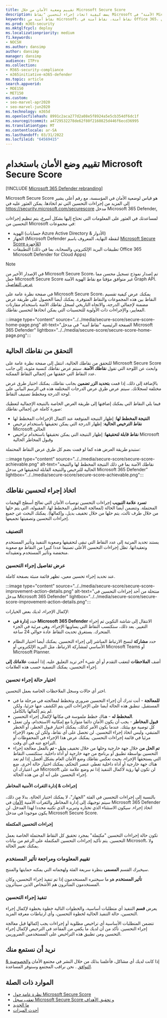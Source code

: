 ```yaml
---
title: تقييم وضعية الأمان من خلال Microsoft Secure Score
description: يصف كيفية اتخاذ إجراء لتحسين "نقاط Microsoft الآمنة" في Microsoft 365 Defender الإلكتروني.
keywords: نقاط آمنة من microsoft، نقاط آمنة، نقاط آمنة في Office 365، نقاط أمان microsoft، Microsoft 365 Defender مدخل، إجراءات التحسين
ms.prod: m365-security
ms.mktglfcycl: deploy
ms.localizationpriority: medium
f1.keywords:
- NOCSH
ms.author: dansimp
author: dansimp
manager: dansimp
audience: ITPro
ms.collection:
- M365-security-compliance
- m365initiative-m365-defender
ms.topic: article
search.appverid:
- MOE150
- MET150
ms.custom:
- seo-marvel-apr2020
- seo-marvel-jun2020
ms.technology: m365d
ms.openlocfilehash: 8991c2aca277d2a08e5f8924a5e5cb354df6dc1f
ms.sourcegitcommit: a4729532278de62f80f2160825d446f6ecd36995
ms.translationtype: MT
ms.contentlocale: ar-SA
ms.lasthandoff: 03/31/2022
ms.locfileid: "64569415"
---
```

# <a name="assess-your-security-posture-with-microsoft-secure-score"></a>تقييم وضع الأمان باستخدام Microsoft Secure Score

[!INCLUDE [Microsoft 365 Defender rebranding](../includes/microsoft-defender.md)]

Microsoft Secure Score هو قياس لوضعية الأمان في المؤسسة، مع رقم أعلى يشير إلى المزيد من إجراءات التحسين التي تم اتخاذها. يمكن العثور عليه في https://security.microsoft.com/securescore مدخل Microsoft 365 Defender[.](microsoft-365-defender.md)

لمساعدتك في العثور على المعلومات التي تحتاج إليها بشكل أسرع، يتم تنظيم إجراءات التحسين من Microsoft في مجموعات:

- الهوية (حسابات Azure Active Directory & الأدوار)
- الجهاز (Microsoft Defender لنقطة النهاية، المعروف باسم [Microsoft Secure Score للأجهزة](/windows/security/threat-protection/microsoft-defender-atp/tvm-microsoft-secure-score-devices))
- التطبيقات (تطبيقات البريد الإلكتروني والسحابة، بما في ذلك Office 365 Microsoft Defender for Cloud Apps)

>[!NOTE]
>في الإصدار الأخير من Microsoft Secure Score، تم إصدار نموذج تسجيل محسن مما جعل Microsoft Secure Score غير متوافق مؤقتا مع نقاط الهوية الآمنة Graph API. [عرض التفاصيل](microsoft-secure-score-whats-new.md)

في صفحة نظرة عامة على Microsoft Secure Score، يمكنك عرض كيفية تقسيم النقاط بين هذه المجموعات والنقاط المتوفرة. يمكنك أيضا الحصول على طريقة عرض مضمنة لإجمالي الدرجة، والاتجاه التاريخي لسجل نقاطك الآمنة باستخدام مقارنات المعايير، والإجراءات ذات الأولوية للتحسينات التي يمكن اتخاذها لتحسين نقاطك.

:::image type="content" source="../../media/secure-score/secure-score-home-page.png" alt-text="الصفحة الرئيسية &quot;نقاط آمنة&quot; في مدخل Microsoft 365 Defender" lightbox="../../media/secure-score/secure-score-home-page.png":::

## <a name="check-your-current-score"></a>التحقق من نقاطك الحالية

للتحقق من نقاطك الحالية، انتقل إلى صفحة نظرة عامة على Microsoft Secure Score وابحث عن اللوحة التي تقول **نقاطك الآمنة**. سيتم عرض نقاطك كنسبة مئوية، إلى جانب عدد النقاط التي حققتها من إجمالي النقاط الممكنة.

بالإضافة إلى ذلك، إذا قمت **بتحديد الزر تضمين** بجانب نقاطك، يمكنك اختيار طرق عرض مختلفة لسجلاتك. سيتم عرض طرق عرض الدرجات المختلفة هذه في الرسم البياني على لوحة الدرجة ومخطط تصنيف النقاط.

فيما يلي النقاط التي يمكنك إضافتها إلى طريقة العرض الخاصة بالنتيجة الإجمالية لتعطيك صورة كاملة عن إجمالي نقاطك:

- **النتيجة المخطط لها**: إظهار النتيجة المتوقعة عند اكتمال الإجراءات المخطط لها
- **نقاط الترخيص الحالية**: إظهار الدرجة التي يمكن تحقيقها باستخدام ترخيص Microsoft الحالي
- **نقاط قابلة لتحقيقها**: إظهار النتيجة التي يمكن تحقيقها باستخدام تراخيص Microsoft وقبول المخاطر الحالية

ستبدو طريقة العرض هذه كما لو قمت بضم كل طرق عرض النقاط المحتملة:

:::image type="content" source="../../media/secure-score/secure-score-achievable.png" alt-text="نقاطك الآمنة بما في ذلك النتيجة المخطط لها والنتيجة الحالية للترخيص والنتيجة القابلة لتحقيقها في مدخل Microsoft 365 Defender" lightbox="../../media/secure-score/secure-score-achievable.png":::

## <a name="take-action-to-improve-your-score"></a>اتخاذ إجراء لتحسين نقاطك

**تسرد علامة التبويب** إجراءات التحسين توصيات الأمان التي تعالج أسطح الهجمات المحتملة. وتتضمن أيضا الحالة (لمعالجة المخاطر، المخطط لها، المقبولة، التي يتم حلها من خلال طرف ثالث، يتم حلها من خلال تخفيف بديل، وإكمالها). يمكنك البحث عن جميع إجراءات التحسين وتصفيتها تجميعها.  

### <a name="ranking"></a>التصنيف

يستند تحديد المرتبة إلى عدد النقاط التي تبقى لتحقيقها وصعوبة التنفيذ وتأثير المستخدم وتعقيداتها. تظل إجراءات التحسين الأعلى تصنيفا عددا كبيرا من النقاط مع صعوبة منخفضة وتأثير المستخدم وتعقيداته.

### <a name="view-improvement-action-details"></a>عرض تفاصيل إجراء التحسين

عند تحديد إجراء تحسين معين، تظهر قائمة منبئة بصفحة كاملة.  

:::image type="content" source="../../media/secure-score/secure-score-improvement-action-details.png" alt-text="منتحلة من أحد إجراءات التحسين في مدخل Microsoft 365 Defender" lightbox="../../media/secure-score/secure-score-improvement-action-details.png":::

لإكمال الإجراء، لديك بعض الخيارات:

- حدد **إدارة في Microsoft 365 Defender** الانتقال إلى شاشة التكوين ثم إجراء التغيير. بعد ذلك، ستكتسب النقاط التي يساويها الإجراء، وهي مرئية في الجزء المتحرك. يستغرق تحديث النقاط عادة حوالي 24 ساعة.

- حدد **مشاركة** لنسخ الارتباط المباشر إلى إجراء التحسين. يمكنك أيضا اختيار النظام الأساسي لمشاركة الارتباط، مثل البريد الإلكتروني أو Microsoft Teams أو Microsoft Planner.

أضف **الملاحظات** لتعقب التقدم أو أي شيء آخر تريد التعليق عليه. إذا أضفت **علاماتك إلى** إجراء التحسين، يمكنك التصفية حسب هذه العلامات.

### <a name="choose-an-improvement-action-status"></a>اختيار حالة إجراء تحسين

اختر أي حالات وسجل الملاحظات الخاصة بعمل التحسين.

- **للمعالجة** - أنت تدرك أن إجراء التحسين ضروري وتخطط لمعالجته في مرحلة ما في المستقبل. تنطبق هذه الحالة أيضا على الإجراءات التي يتم الكشف عنها جزئيا، ولكن لم يتم إكمالها بالكامل.
- **المخطط له** - هناك خطط ملموسة في مكانها لإكمال إجراء التحسين.
- **قبول المخاطر** - يجب أن يكون الأمان دائما متوازنا مع إمكانية الاستخدام، ولن تعمل كل توصية مع بيئتك. عندما يكون الأمر كذلك، يمكنك اختيار قبول الخطر، أو الخطر المتبقي، وليس اتخاذ إجراء التحسين. لن تحصل على أي نقاط، ولكن لن يعود الإجراء مرئيا في قائمة إجراءات التحسين. يمكنك عرض هذا الإجراء في المحفوظات أو التراجع عنه في أي وقت.
- **تم الحل من** خلال جهة خارجية وحلها من خلال تخفيف **بديل - تم** بالفعل معالجة إجراء التحسين بواسطة تطبيق أو برنامج من جهة خارجية أو أداة داخلية. ستكتسب النقاط التي يستحقها الإجراء، بحيث تعكس نقاطك وضع الأمان العام بشكل أفضل. إذا لم تعد هناك جهة خارجية أو أداة داخلية تغطي عنصر التحكم، يمكنك اختيار حالة أخرى. ضع في اعتبارك أن Microsoft لن تكون لها رؤية لاكمال التنفيذ إذا تم وضع علامة على إجراء التحسين على أنه أي من هذه الحالة.

#### <a name="threat--vulnerability-management-improvement-actions"></a>إجراءات & إدارة الثغرات الأمنية المخاطر

بالنسبة إلى إجراءات التحسين في الفئة "الجهاز"، لا يمكنك اختيار الحالة. بدلا من ذلك، سيتم توجيهك إلى إدارة المخاطر والثغرات الأمنية [الأمان](/windows/security/threat-protection/microsoft-defender-atp/tvm-security-recommendation) في Microsoft 365 Defender اتخاذ إجراء. سيكون الاستثناء الذي تختاره وتبريره الذي تكتبه محددا لهذا المدخل. لن يكون موجودا في مدخل Microsoft Secure Score.

#### <a name="completed-improvement-actions"></a>إجراءات التحسين المكتملة

تكون حالة إجراءات التحسين "مكتملة" بمجرد تحقيق كل النقاط المحتملة الخاصة بعمل التحسين. يتم تأكيد إجراءات التحسين المكتملة على الرغم من بيانات Microsoft، ولا يمكنك تغيير الحالة.

### <a name="assess-information-and-review-user-impact"></a>تقييم المعلومات ومراجعة تأثير المستخدم

سيخبرك القسم **المسمى** بنظرة سريعة الفئة ولهجماته التي يمكنه حمايتها والمنتج.

**تأثير المستخدم** هو ما سيختبره المستخدمون إذا تم تنفيذ إجراء التحسين، وكان المستخدمون  المتأثرون هم الأشخاص الذين سيتأثرون.

### <a name="implement-the-improvement-action"></a>تنفيذ إجراء التحسين

يعرض **قسم** التنفيذ أي متطلبات أساسية، والخطوات التالية خطوة بخطوة لإكمال إجراء التحسين، حالة التنفيذ الحالية لخطوة التحسين، وأي ارتباطات معرفة المزيد.

تتضمن المتطلبات الأساسية أي تراخيص مطلوبة أو إجراءات يجب إكمالها قبل معالجة إجراء التحسين. تأكد من أن لديك ما يكفي من المقاعد في الترخيص لإكمال إجراء التحسين ومن تطبيق هذه التراخيص على المستخدمين الضروريين.  

## <a name="we-want-to-hear-from-you"></a>نريد أن نستمع منك

إذا كانت لديك أي مشاكل، فأعلمنا بذلك من خلال النشر في مجتمع الأمان [والخصوصية & التوافق](https://techcommunity.microsoft.com/t5/Security-Privacy-Compliance/bd-p/security_privacy) . نحن نراقب المجتمع وسنوفر المساعدة.

## <a name="related-resources"></a>الموارد ذات الصلة

- [نظرة عامة حول Microsoft Secure Score](microsoft-secure-score.md)
- [تعقب سجل Microsoft Secure Score و تحقيق الأهداف](microsoft-secure-score-history-metrics-trends.md)
- [ما الجديد](microsoft-secure-score-whats-coming.md)
- [أحدث الميزات](microsoft-secure-score-whats-new.md)
